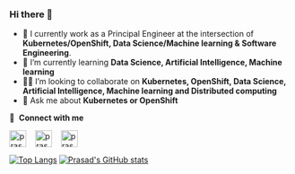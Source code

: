 ### Hi there 👋

- 🔭 I currently work as a Principal Engineer at the intersection of **Kubernetes/OpenShift, Data Science/Machine learning & Software Engineering**.
- 🌱 I’m currently learning **Data Science, Artificial Intelligence, Machine learning**
- 👨‍💻 I’m looking to collaborate on **Kubernetes, OpenShift, Data Science, Artificial Intelligence, Machine learning and Distributed computing**
- 💬 Ask me about **Kubernetes or OpenShift**

🔗 &nbsp;**Connect with me**
<p align="left">
<a href="https://twitter.com/prasadparavatha" target="blank"><img align="center" src="https://upload.wikimedia.org/wikipedia/commons/thumb/4/4f/Twitter-logo.svg/1920px-Twitter-logo.svg.png" alt="prasadtwitter" height="30" width="30" /></a> &nbsp;&nbsp;
<a href="https://www.linkedin.com/in/paravatha" target="blank"><img align="center" src="https://upload.wikimedia.org/wikipedia/commons/c/ca/LinkedIn_logo_initials.png" alt="prasadlinkedin" height="30" width="30" /></a>
&nbsp;&nbsp;
<a href="https://medium.com/@paravatha" target="blank"><img align="center" src="https://miro.medium.com/fit/c/288/288/1*sHhtYhaCe2Uc3IU0IgKwIQ.png" alt="prasadmedium" height="30" width="30" /></a>  
  
[![Top Langs](https://github-readme-stats.vercel.app/api/top-langs/?username=paravatha&langs_count=10)](https://github.com/paravatha/github-readme-stats) [![Prasad's GitHub stats](https://github-readme-stats.vercel.app/api?username=paravatha&count_private=true)](https://github.com/paravatha/github-readme-stats) 
  
